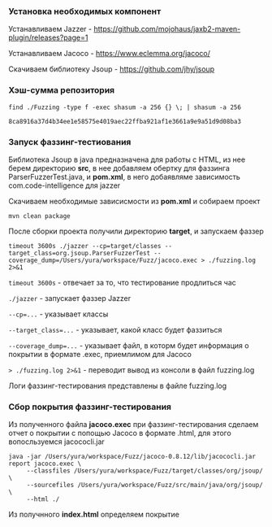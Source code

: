 ### Установка необходимых компонент

Устанавливаем Jazzer - https://github.com/mojohaus/jaxb2-maven-plugin/releases?page=1

Устанавливаем Jacoco - https://www.eclemma.org/jacoco/

Скачиваем библиотеку Jsoup - https://github.com/jhy/jsoup

### Хэш-сумма репозитория
```agsl
find ./Fuzzing -type f -exec shasum -a 256 {} \; | shasum -a 256

8ca8916a37d4b34ee1e58575e4019aec22ffba921af1e3661a9e9a51d9d08ba3
```

### Запуск фаззинг-тестиования
Библиотека Jsoup в java предназначена для работы с HTML, из нее берем директорию **src**, в нее добавляем обертку для фаззинга ParserFuzzerTest.java,
 и **pom.xml**, в него добаявляме зависимость com.code-intelligence для jazzer

Скачиваем необходимые зависисмости из **pom.xml** и собираем проект

```
mvn clean package
```

После сборки проекта получили директорию **target**, и запускаем фаззер
```agsl
timeout 3600s ./jazzer --cp=target/classes --target_class=org.jsoup.ParserFuzzerTest --coverage_dump=/Users/yura/workspace/Fuzz/jacoco.exec > ./fuzzing.log 2>&1
```

``timeout 3600s`` - отвечает за то, что тестирование продлиться час

``./jazzer`` - запускает фаззер Jazzer

``--cp=...`` - указывает классы

``--target_class=...`` - указывает, какой класс будет фаззиться

``--coverage_dump=...`` - указывает файл, в которм будет информация о покрытии в формате .exec, приемлимом для Jacoco

``> ./fuzzing.log 2>&1`` - переводит вывод из консоли в файл fuzzing.log

Логи фаззинг-тестирования представлены в файле fuzzing.log

### Сбор покрытия фаззинг-тестирования

Из полученного файла **jacoco.exec** при фаззинг-тестирования сделаем отчет о покрытии с попощью Jacoco в формате .html,
для этого вопосльзуемся jacococli.jar
```
java -jar /Users/yura/workspace/Fuzz/jacoco-0.8.12/lib/jacococli.jar report jacoco.exec \
     --classfiles /Users/yura/workspace/Fuzz/target/classes/org/jsoup/ \
     --sourcefiles /Users/yura/workspace/Fuzz/src/main/java/org/jsoup/ \
     --html ./
```

Из получнного **index.html** определяем покрытие
